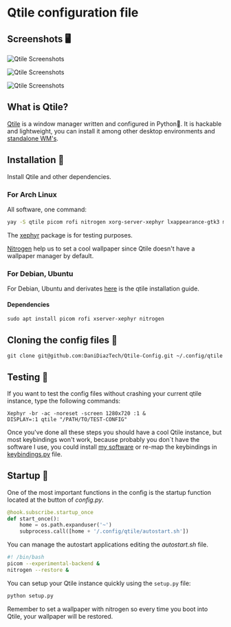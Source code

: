 # Qtile configuration file

## Screenshots 🖥️

![Qtile Screenshots](../assets/Remake-1.png)

![Qtile Screenshots](../assets/Remake-2.png)

![Qtile Screenshots](../assets/REMAKE-3.png)

## What is Qtile?

[Qtile](http://www.qtile.org/) is a window manager written and configured in Python🐍. It is hackable and lightweight, you can install it among other desktop environments and [standalone WM's](https://wiki.archlinux.org/index.php/window_manager).

## Installation 🐧

Install Qtile and other dependencies.

### For Arch Linux
All software, one command:

```bash
yay -S qtile picom rofi nitrogen xorg-server-xephyr lxappearance-gtk3 megasync python-psutil brave-browser alacritty bat playerctl pulseaudio-ctl 
```

The [xephyr](https://wiki.archlinux.org/index.php/Xephyr) package is for testing purposes.

[Nitrogen](https://wiki.archlinux.org/index.php/nitrogen) help us to set a cool wallpaper since Qtile doesn't have a wallpaper manager by default.

### For Debian, Ubuntu

For Debian, Ubuntu and derivates [here](http://docs.qtile.org/en/latest/manual/install/ubuntu.html) is the qtile installation guide.

#### Dependencies

```
sudo apt install picom rofi xserver-xephyr nitrogen
```

## Cloning the config files 📁

```
git clone git@github.com:DaniDiazTech/Qtile-Config.git ~/.config/qtile
```

## Testing 🧪

If you want to test the config files without crashing your current qtile instance, type the following commands:

```
Xephyr -br -ac -noreset -screen 1280x720 :1 &
DISPLAY=:1 qtile "/PATH/TO/TEST-CONFIG"
```

Once you've done all these steps you should have a cool Qtile instance, but most keybindings won't work, because probably you don´t have the software I use, you could install [my software](https://github.com/DaniDiazTech/Qtile-Config/blob/main/software.txt) or re-map the keybindings in [keybindings.py](https://github.com/Daniel1404/Qtile-Config/blob/main/keybindings.py) file.

## Startup  🏁

One of the most important functions in the config is the startup function located at the button of _config.py_.

``` python
@hook.subscribe.startup_once
def start_once():
    home = os.path.expanduser('~')
    subprocess.call([home + '/.config/qtile/autostart.sh'])
```

You can manage the autostart applications editing the  _autostart.sh_ file.

``` bash
#! /bin/bash 
picom --experimental-backend &
nitrogen --restore &
```

You can setup your Qtile instance quickly using the `setup.py` file:

```python
python setup.py
```

Remember to set a wallpaper with nitrogen so every time you boot into Qtile, your wallpaper will be restored.
